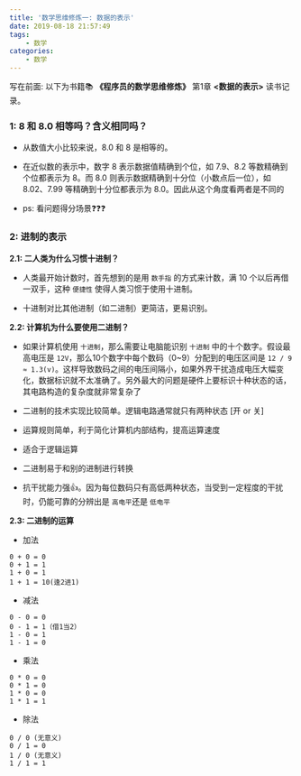 ```yaml
---
title: '数学思维修炼一: 数据的表示'
date: 2019-08-18 21:57:49
tags:
    - 数学
categories:
    - 数学
---
```


写在前面: 以下为书籍📚 **《程序员的数学思维修炼》** 第1章 **<数据的表示>** 读书记录。

<!--more-->

### 1: 8 和 8.0 相等吗？含义相同吗？

- 从数值大小比较来说，8.0 和 8 是相等的。

- 在近似数的表示中，数字 8 表示数据值精确到个位，如 7.9、8.2 等数精确到个位都表示为 8。而 8.0 则表示数据精确到十分位（小数点后一位），如 8.02、7.99 等精确到十分位都表示为 8.0。因此从这个角度看两者是不同的

- ps: 看问题得分场景❓❓❓

### 2: 进制的表示

**2.1: 二人类为什么习惯十进制？**

- 人类最开始计数时，首先想到的是用 `数手指` 的方式来计数，满 10 个以后再借一双手，这种 `便捷性` 使得人类习惯于使用十进制。

- 十进制对比其他进制（如二进制）更简洁，更易识别。

**2.2: 计算机为什么要使用二进制？**

- 如果计算机使用 `十进制`，那么需要让电脑能识别 `十进制` 中的十个数字。假设最高电压是 `12V`，那么10个数字中每个数码（0~9）分配到的电压区间是 `12 / 9 ≈ 1.3(v)`。这样导致数码之间的电压间隔小，如果外界干扰造成电压大幅变化，数据标识就不太准确了。另外最大的问题是硬件上要标识十种状态的话，其电路构造的复杂度就非常复杂了

- 二进制的技术实现比较简单。逻辑电路通常就只有两种状态 [开 or 关]

- 运算规则简单，利于简化计算机内部结构，提高运算速度

- 适合于逻辑运算

- 二进制易于和别的进制进行转换

- 抗干扰能力强👍。因为每位数码只有高低两种状态，当受到一定程度的干扰时，仍能可靠的分辨出是 `高电平`还是 `低电平`    

**2.3: 二进制的运算**

- 加法
```
0 + 0 = 0
0 + 1 = 1
1 + 0 = 1
1 + 1 = 10(逢2进1)
```

- 减法
```
0 - 0 = 0
0 - 1 = 1（借1当2）
1 - 0 = 1
1 - 1 = 0
```

- 乘法
```
0 * 0 = 0
0 * 1 = 0
1 * 0 = 0
1 * 1 = 1
```

- 除法
```
0 / 0 (无意义)
0 / 1 = 0
1 / 0 (无意义)
1 / 1 = 1
```
